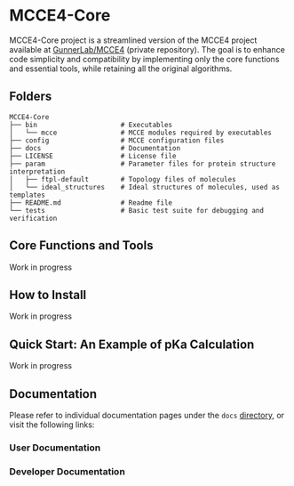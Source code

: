 # MCCE4-Core

MCCE4-Core project is a streamlined version of the MCCE4 project available at [GunnerLab/MCCE4](https://github.com/GunnerLab/MCCE4) (private repository). The goal is to enhance code simplicity and compatibility by implementing only the core functions and essential tools, while retaining all the original algorithms.

## Folders
```
MCCE4-Core
├── bin                     # Executables
│   └── mcce                # MCCE modules required by executables
├── config                  # MCCE configuration files
├── docs                    # Documentation
├── LICENSE                 # License file
├── param                   # Parameter files for protein structure interpretation
│   ├── ftpl-default        # Topology files of molecules
│   └── ideal_structures    # Ideal structures of molecules, used as templates
├── README.md               # Readme file
└── tests                   # Basic test suite for debugging and verification
```

## Core Functions and Tools
Work in progress

## How to Install
Work in progress

## Quick Start: An Example of pKa Calculation
Work in progress

## Documentation
Please refer to individual documentation pages under the `docs` [directory](docs/), or visit the following links:

### User Documentation


### Developer Documentation 

